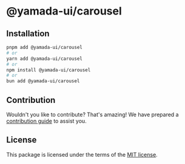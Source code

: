 # @yamada-ui/carousel

## Installation

```sh
pnpm add @yamada-ui/carousel
# or
yarn add @yamada-ui/carousel
# or
npm install @yamada-ui/carousel
# or
bun add @yamada-ui/carousel
```

## Contribution

Wouldn't you like to contribute? That's amazing! We have prepared a [contribution guide](https://github.com/yamada-ui/yamada-ui/blob/main/CONTRIBUTING.md) to assist you.

## License

This package is licensed under the terms of the
[MIT license](https://github.com/yamada-ui/yamada-ui/blob/main/LICENSE).
